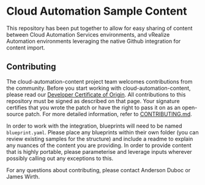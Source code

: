 # Cloud Automation Sample Content

This repository has been put together to allow for easy sharing of content between Cloud Automation Services environments, and vRealize Automation environments leveraging the native Github integration for content import.


## Contributing

The cloud-automation-content project team welcomes contributions from the community. Before you start working with cloud-automation-content, please
read our [Developer Certificate of Origin](https://cla.vmware.com/dco). All contributions to this repository must be
signed as described on that page. Your signature certifies that you wrote the patch or have the right to pass it on
as an open-source patch. For more detailed information, refer to [CONTRIBUTING.md](CONTRIBUTING.md).

In order to work with the integration, blueprints will need to be named `blueprint.yaml`. Please place any blueprints within their own folder (you can review existing samples for the structure) and include a readme to explain any nuances of the content you are providing.
In order to provide content that is highly portable, please parameterise and leverage inputs wherever possibly calling out any exceptions to this.

For any questions about contributing, please contact Anderson Duboc or James Wirth. 
